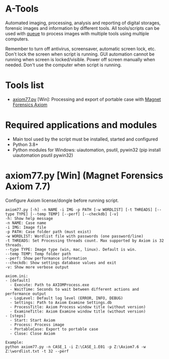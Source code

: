 # A-Tools
Automated imaging, processing, analysis and reporting of digital storages, forensic images and information by different tools.
All tools/scripts can be used with [queue](https://github.com/daniel-radesjo/queue) to process images with multiple tools using multiple computers.

Remember to turn off antivirus, screensaver, automatic screen lock, etc. Don't lock the screen when script is running. GUI automation cannot be running when screen is locked/visible. Power off screen manually when needed. Don't use the computer when script is running.

# Tools list
- [axiom77.py](#axiom77py-win-magnet-forensics-axiom-77) [Win]: Processing and export of portable case with [Magnet Forensics Axiom](https://www.magnetforensics.com/products/magnet-axiom)

# Required applications and modules
- Main tool used by the script must be installed, started and configured
- Python 3.8+
- Python modules for Windows: uiautomation, psutil, pywin32 (pip install uiautomation psutil pywin32)

# axiom77.py [Win] (Magnet Forensics Axiom 7.7)
Configure Axiom license/dongle before running script.
```
axiom77.py [-h] -n NAME -i IMG -p PATH [-w WORDLIST] [-t THREADS] [--type TYPE] [--temp TEMP] [--perf] [--checkdb] [-v]
-h: Show help message
-n NAME: Case name
-i IMG: Image file
-p PATH: Case folder path (must exist)
-w WORDLIST: Wordlist file with passwords (one password/line)
-t THREADS: Set Processing threads count. Max supported by Axiom is 32 threads.
--type TYPE: Image type (win, mac, linux). Default is win.
--temp TEMP: Temp folder path
--perf: Show performance information
--checkdb: Show settings database values and exit
-v: Show more verbose output

axiom.ini:
- [default]
  - Execute: Path to AXIOMProcess.exe
  - WaitTime: Seconds to wait between different actions and performance output
  - LogLevel: Default log level (ERROR, INFO, DEBUG)
  - Settings: Path to Axiom Examine Settings.db
  - ProcessTitle: Axiom Process window title (without version)
  - ExamineTitle: Axiom Examine window title (without version)
- [steps]
  - Start: Start Axiom
  - Process: Process image
  - PortableCase: Export to portable case
  - Close: Close Axiom

Example:
python axiom77.py -n CASE_1 -i Z:\CASE_1.E01 -p Z:\Axiom7.6 -w Z:\wordlist.txt -t 32 --perf
```
